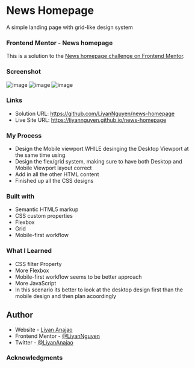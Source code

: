 # News Homepage
A simple landing page with grid-like design system

### Frontend Mentor - News homepage
This is a solution to the [News homepage challenge on Frontend Mentor](https://www.frontendmentor.io/challenges/news-homepage-H6SWTa1MFl).

### Screenshot
![image](https://user-images.githubusercontent.com/50958126/199427086-56882e0f-d4ef-4746-a838-143ae975c0bf.png)
![image](https://user-images.githubusercontent.com/50958126/199427212-39c3803e-469d-4a37-94be-eb1b94f89650.png)
![image](https://user-images.githubusercontent.com/50958126/199427326-7adf5a77-b3bd-47fc-9109-304467500989.png)

### Links
- Solution URL: https://github.com/LiyanNguyen/news-homepage
- Live Site URL: https://liyannguyen.github.io/news-homepage

### My Process
- Design the Mobile viewport WHILE desinging the Desktop Viewport at the same time using
- Design the flex/grid system, making sure to have both Desktop and Mobile Viewport layout correct
- Add in all the other HTML content
- Finished up all the CSS designs

### Built with
- Semantic HTML5 markup
- CSS custom properties
- Flexbox
- Grid
- Mobile-first workflow

### What I Learned
- CSS filter Property
- More Flexbox
- Mobile-first workflow seems to be better approach
- More JavaScript
- In this scenario its better to look at the desktop design first than the mobile design and then plan acoordingly

## Author
- Website - [Liyan Anajao](https://liyannguyen.github.io/Portfolio)
- Frontend Mentor - [@LiyanNguyen](https://frontendmentor.io/profile/LiyanNguyen)
- Twitter - [@LiyanAnajao](https://twitter.com/LiyanAnajao)

### Acknowledgments
